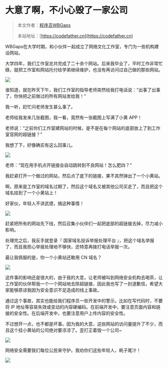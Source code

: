 # 大意了啊，不小心毁了一家公司

> 本文作者：[程序员WBGaps](https://yuyuanweb.feishu.cn/wiki/Abldw5WkjidySxkKxU2cQdAtnah)
>
> 本站地址：[https://codefather.cn](https://codefather.cn)

WBGaps在大学时期，和小伙伴一起成立了网络文化工作室，专门为一些机构建设网站。

大学四年，我们工作室总共完成了二十余个网站。后来我毕业了，平时工作非常忙碌，就把工作室和网站托付给学弟继续维护，也没有再访问过自己做的那些网站。

![](https://pic.yupi.icu/5563/202311081421319.jpeg)

谁知道，就在昨天下午，我们工作室的指导老师突然给我打电话说：“出事了出事了，你快把之前做过的所有网站发给我！”

我一听，赶忙问老师发生甚么事了。

老师给我发来几张截图，我一看，竟然有一张截图上写满了小黄 APP！

老师说：“之前你们工作室建网站的时候，是不是在每个网站的底部放上了到工作室官网的超链接？”

我想了下，好像确实有这么回事儿。

![](https://pic.yupi.icu/5563/202311081421338.png)

老师：“现在用手机点开链接会自动跳转到不良网站！怎么肥四？“

我赶紧打开一个做过的网站，然后点了底下的链接，果不其然弹出了一个小黄站。

啊，原来是工作室的域名过期了，然后这个域名又被其他公司买走了，而且把这个域名挂到了一个小黄站上！

好家伙，年轻人不讲武德，搞这种事情！

![](https://pic.yupi.icu/5563/202311081421411.png)

赶紧把所有的网站先下线，然后召集小伙伴们一起把底部的超链接去掉，尽力减小影响。

处理完之后，我反手就登录『 国家域名投诉举报处理平台 』，把这个域名举报了，而且我担心举报处理地不够快，还特意再拨打电话举报一次。

最让我佩服的是，你一个小黄站还敢用 CN 域名？

![](https://pic.yupi.icu/5563/202311081421494.png)

这件事的影响还是很大的，由于我的大意，让老师被叫到网络安全机构去喝茶，让工作室的伙伴帮我一个一个网站地去除超链接，因此我也写了一封道歉信，希望大家能够原谅我因为安全意识不足造成的线上事故。

通过这个事故，其实也能给我们程序员一些开发中的警示。比如在写代码时，不要将 IP 地址等容易失效或变动的内容硬编码。在前端开发中，要注意页面内容和链接的安全性。在后端开发中，也要注意用户上传内容的安全性。

不过想开一点，也不都是坏事。因为我的大意，这些网站的访问量提升了不少，而且这个挂小黄站的公司绝对要凉凉了。歪打正着毁一个公司~

![](https://pic.yupi.icu/5563/202311081421287.jpeg)

网络安全需要我们每位公民来守护。我劝你们这些年轻人，耗子尾汁！

![](https://pic.yupi.icu/5563/202311081421689.png)